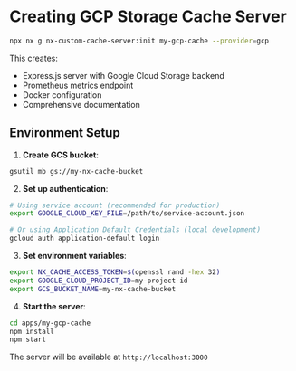 # Creating GCP Storage Cache Server

```bash
npx nx g nx-custom-cache-server:init my-gcp-cache --provider=gcp
```

This creates:
- Express.js server with Google Cloud Storage backend
- Prometheus metrics endpoint
- Docker configuration
- Comprehensive documentation

## Environment Setup

1. **Create GCS bucket**:
```bash
gsutil mb gs://my-nx-cache-bucket
```

2. **Set up authentication**:
```bash
# Using service account (recommended for production)
export GOOGLE_CLOUD_KEY_FILE=/path/to/service-account.json

# Or using Application Default Credentials (local development)
gcloud auth application-default login
```

3. **Set environment variables**:
```bash
export NX_CACHE_ACCESS_TOKEN=$(openssl rand -hex 32)
export GOOGLE_CLOUD_PROJECT_ID=my-project-id
export GCS_BUCKET_NAME=my-nx-cache-bucket
```

4. **Start the server**:
```bash
cd apps/my-gcp-cache
npm install
npm start
```

The server will be available at `http://localhost:3000`
